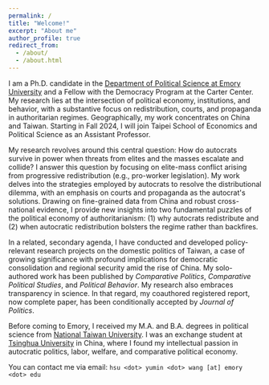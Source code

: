 ```yaml
---
permalink: /
title: "Welcome!"
excerpt: "About me"
author_profile: true
redirect_from: 
  - /about/
  - /about.html
---
```


I am a Ph.D. candidate in the [Department of Political Science at Emory University](http://polisci.emory.edu/home/) and a Fellow with the Democracy Program at the Carter Center. My research lies at the intersection of political economy, institutions, and behavior, with a substantive focus on redistribution, courts, and propaganda in authoritarian regimes. Geographically, my work concentrates on China and Taiwan. Starting in Fall 2024, I will join Taipei School of Economics and Political Science as an Assistant Professor.

My research revolves around this central question: How do autocrats survive in power when threats from elites and the masses escalate and collide? I answer this question by focusing on elite-mass conflict arising from progressive redistribution (e.g., pro-worker legislation). My work delves into the strategies employed by autocrats to resolve the distributional dilemma, with an emphasis on courts and propaganda as the autocrat's solutions. Drawing on fine-grained data from China and robust cross-national evidence, I provide new insights into two fundamental puzzles of the political economy of authoritarianism: (1) why autocrats redistribute and (2) when autocratic redistribution bolsters the regime rather than backfires.

In a related, secondary agenda, I have conducted and developed policy-relevant research projects on the domestic politics of Taiwan, a case of growing significance with profound implications for democratic consolidation and regional security amid the rise of China. My solo-authored work has been published by _Comparative Politics_, _Comparative Political Studies_, and _Political Behavior_. My research also embraces transparency in science. In that regard, my coauthored registered report, now complete paper, has been conditionally accepted by _Journal of Politics_. 

Before coming to Emory, I received my M.A. and B.A. degrees in political science from [National Taiwan University](https://www.ntu.edu.tw/english/). I was an exchange student at [Tsinghua University](https://www.tsinghua.edu.cn/en/) in China, where I found my intellectual passion in autocratic politics, labor, welfare, and comparative political economy.

You can contact me via email: `hsu <dot> yumin <dot> wang [at] emory <dot> edu`
